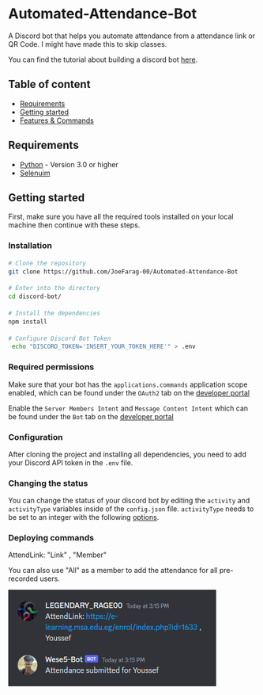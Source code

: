 # Automated-Attendance-Bot

A Discord bot that helps you automate attendance from a attendance link or QR Code. I might have made this to skip classes.

You can find the tutorial about building a discord bot [here](https://www.youtube.com/watch?v=qRMVNtIF73c).

## Table of content

* [Requirements](#requirements)
* [Getting started](#getting-started)
* [Features & Commands](#features--commands)

## Requirements

- [Python](https://www.python.org/) - Version 3.0 or higher
- [Selenuim](https://www.selenium.dev/)

## Getting started

First, make sure you have all the required tools installed on your local machine then continue with these steps.

### Installation

```bash
# Clone the repository
git clone https://github.com/JoeFarag-00/Automated-Attendance-Bot

# Enter into the directory
cd discord-bot/

# Install the dependencies
npm install

# Configure Discord Bot Token
 echo "DISCORD_TOKEN='INSERT_YOUR_TOKEN_HERE'" > .env
```

### Required permissions

Make sure that your bot has the `applications.commands` application scope enabled, which can be found under the `OAuth2` tab on the [developer portal](https://discord.com/developers/applications/)

Enable the `Server Members Intent` and `Message Content Intent` which can be found under the `Bot` tab on the [developer portal](https://discord.com/developers/applications/)

### Configuration

After cloning the project and installing all dependencies, you need to add your Discord API token in the `.env` file.

### Changing the status

You can change the status of your discord bot by editing the `activity` and `activityType` variables inside of the `config.json` file. `activityType` needs to be set to an integer with the following [options](https://discord-api-types.dev/api/discord-api-types-v10/enum/ActivityType).

### Deploying commands
AttendLink: "Link" , "Member"

You can also use "All" as a member to add the attendance for all pre-recorded users.

<img src="./TestAssets/Attend.png">
